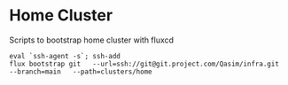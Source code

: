 # Home Cluster

Scripts to bootstrap home cluster with fluxcd

```
eval `ssh-agent -s`; ssh-add
flux bootstrap git   --url=ssh://git@git.project.com/Qasim/infra.git   --branch=main   --path=clusters/home
```